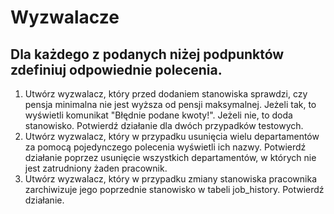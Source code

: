 # Wyzwalacze

## Dla każdego z podanych niżej podpunktów zdefiniuj odpowiednie polecenia. 

1. Utwórz wyzwalacz, który przed dodaniem stanowiska sprawdzi, czy pensja minimalna nie jest wyższa od pensji maksymalnej. Jeżeli tak, to wyświetli komunikat "Błędnie podane kwoty!". Jeżeli nie, to doda stanowisko. Potwierdź działanie dla dwóch przypadków testowych.
2. Utwórz wyzwalacz, który w przypadku usunięcia wielu departamentów za pomocą pojedynczego polecenia wyświetli ich nazwy. Potwierdź działanie poprzez usunięcie wszystkich departamentów, w których nie jest zatrudniony żaden pracownik.
3. Utwórz wyzwalacz, który w przypadku zmiany stanowiska pracownika zarchiwizuje jego poprzednie stanowisko w tabeli job_history. Potwierdź działanie.